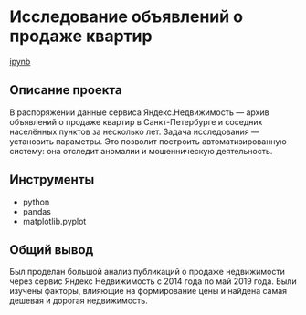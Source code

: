 # Исследование объявлений о продаже квартир
[ipynb](https://github.com/Irina-TF/Portfolio/blob/main/Project2/Исследование%20объявлений%20о%20продаже%20квартир.ipynb)
## Описание проекта
В распоряжении данные сервиса Яндекс.Недвижимость — архив объявлений о продаже квартир в Санкт-Петербурге и соседних населённых пунктов за несколько лет. Задача исследования — установить параметры. Это позволит построить автоматизированную систему: она отследит аномалии и мошенническую деятельность.

## Инструменты
- python
- pandas
- matplotlib.pyplot

## Общий вывод
Был проделан большой анализ публикаций о продаже недвижимости через сервис Яндекс Недвижимость с 2014 года по май 2019 года. Были изучены факторы, влияющие на формирование цены и найдена самая дешевая и дорогая недвижимость.
